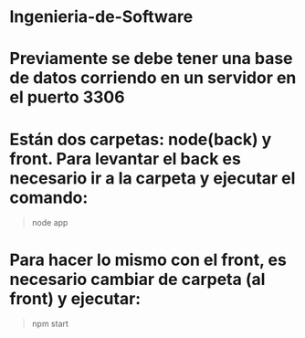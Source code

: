 # Ingenieria-de-Software

# Previamente se debe tener una base de datos corriendo en un servidor en el puerto 3306

# Están dos carpetas: node(back) y front. Para levantar el back es necesario ir a la carpeta y ejecutar el comando:
> node app

# Para hacer lo mismo con el front, es necesario cambiar de carpeta (al front) y ejecutar:
> npm start

